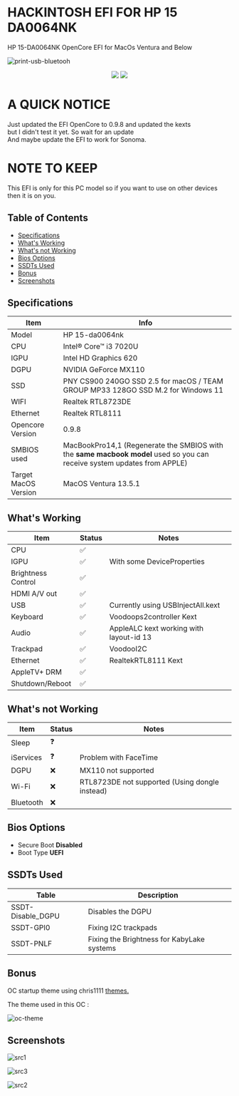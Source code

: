# HACKINTOSH EFI FOR HP 15 DA0064NK

HP 15-DA0064NK OpenCore EFI for MacOs Ventura and Below

![print-usb-bluetooh](https://github.com/versionbeta10/HACKINTOSH-EFI-FOR-HP-15-DA0064NK-/assets/53920740/eebfe9e4-123e-4141-ab83-e3fcd16c3290)

<div id="badges" align="center">
  <img src="https://img.shields.io/badge/EFI-OC-blue">
  <img src="https://img.shields.io/badge/macOS-Ventura_13.5.1-orange">
</div>

# A QUICK NOTICE

Just updated the EFI OpenCore to 0.9.8 and updated the kexts<br>
but I didn't test it yet. So wait for an update<br>
And maybe update the EFI to work for Sonoma.

# NOTE TO KEEP

This EFI is only for this PC model so if you want to use on other devices then it is on you.

## Table of Contents

*   [Specifications](#specifications)
*   [What's Working](#whats-working)
*   [What's not Working](#whats-not-working)
*   [Bios Options](#bios-options)
*   [SSDTs Used](#ssdts-used)
*   [Bonus](#bonus)
*   [Screenshots](#screenshots)

## Specifications

| Item  | Info  |
| ------------ | ------------ |
| Model  | HP 15-da0064nk  |
| CPU  |  Intel® Core™ i3 7020U |
| IGPU  |  Intel HD Graphics 620 |
| DGPU | NVIDIA GeForce MX110  |
| SSD | PNY CS900 240GO SSD 2.5 for macOS / TEAM GROUP MP33 128GO SSD M.2 for Windows 11  |
| WIFI | Realtek RTL8723DE  |
| Ethernet  | Realtek RTL8111  |
| Opencore Version  | 0.9.8  |
| SMBIOS used  | MacBookPro14,1 (Regenerate the SMBIOS with the **same macbook model** used so you can receive system updates from APPLE)  |
| Target MacOS Version  | MacOS Ventura 13.5.1  |

## What's Working

| Item | Status | Notes |
| --- | --- | --- |
| CPU | ✅ |   |
| IGPU | ✅ | With some DeviceProperties |
| Brightness Control | ✅ |   |
| HDMI A/V out | ✅ |   |
| USB | ✅ | Currently using USBInjectAll.kext |
| Keyboard | ✅ | Voodoops2controller Kext |
| Audio | ✅ | AppleALC kext working with layout-id 13 |
| Trackpad | ✅ | VoodooI2C |
| Ethernet | ✅ | RealtekRTL8111 Kext |
| AppleTV+ DRM | ✅ |  |
| Shutdown/Reboot | ✅ |   |

## What's not Working

| Item | Status | Notes |
| --- | --- | --- |
| Sleep | ❓ |  |
| iServices |  ❓ | Problem with FaceTime |
| DGPU | ❌ | MX110 not supported |
| Wi-Fi | ❌ | RTL8723DE not supported (Using dongle instead) |
| Bluetooth | ❌ |  |

## Bios Options

*   Secure Boot **Disabled**
*   Boot Type **UEFI**
  
## SSDTs Used

| Table | Description |
| --- | --- |
| SSDT-Disable_DGPU | Disables the DGPU |
| SSDT-GPI0 | Fixing I2C trackpads |
| SSDT-PNLF | Fixing the Brightness for KabyLake systems |

## Bonus

OC startup theme using chris1111 [themes.](https://github.com/chris1111/My-Simple-OC-Themes)

The theme used in this OC :

![oc-theme](https://raw.githubusercontent.com/chris1111/My-Simple-OC-Themes/master/View%20Boot%200.7/Flavours-Ventura13.png)

## Screenshots

![src1](https://github.com/versionbeta10/HACKINTOSH-EFI-FOR-HP-15-DA0064NK-/assets/53920740/eb856c51-1d0d-4b52-9268-b7288d1fa18a)

![src3](https://github.com/versionbeta10/HACKINTOSH-EFI-FOR-HP-15-DA0064NK-/assets/53920740/ba45d9d4-4cfa-4fc7-ae33-2567bc46c3cd)

![src2](https://github.com/versionbeta10/HACKINTOSH-EFI-FOR-HP-15-DA0064NK-/assets/53920740/d77da6c5-86dd-402e-ac45-a97de7b29cc6)
